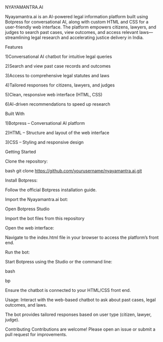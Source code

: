 NYAYAMANTRA.AI

Nyayamantra.ai is an AI-powered legal information platform built using Botpress for conversational AI, along with custom HTML and CSS for a user-friendly web interface. The platform empowers citizens, lawyers, and judges to search past cases, view outcomes, and access relevant laws—streamlining legal research and accelerating justice delivery in India.

Features

1)Conversational AI chatbot for intuitive legal queries

2)Search and view past case records and outcomes

3)Access to comprehensive legal statutes and laws

4)Tailored responses for citizens, lawyers, and judges

5)Clean, responsive web interface (HTML, CSS)

6)AI-driven recommendations to speed up research


Built With

1)Botpress – Conversational AI platform

2)HTML – Structure and layout of the web interface

3)CSS – Styling and responsive design


Getting Started

Clone the repository:

bash
git clone https://github.com/yourusername/nyayamantra.ai.git

Install Botpress:

Follow the official Botpress installation guide.

Import the Nyayamantra.ai bot:

Open Botpress Studio

Import the bot files from this repository


Open the web interface:

Navigate to the index.html file in your browser to access the platform’s front end.


Run the bot:

Start Botpress using the Studio or the command line:

bash

bp

Ensure the chatbot is connected to your HTML/CSS front end.


Usage:
Interact with the web-based chatbot to ask about past cases, legal outcomes, and laws.

The bot provides tailored responses based on user type (citizen, lawyer, judge).

Contributing
Contributions are welcome! Please open an issue or submit a pull request for improvements.
